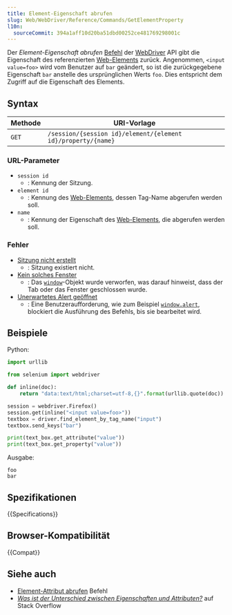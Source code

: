 ```yaml
---
title: Element-Eigenschaft abrufen
slug: Web/WebDriver/Reference/Commands/GetElementProperty
l10n:
  sourceCommit: 394a1aff10d20ba51dbd00252ce481769298001c
---
```


Der _Element-Eigenschaft abrufen_ [Befehl](/de/docs/Web/WebDriver/Reference/Commands) der [WebDriver](/de/docs/Web/WebDriver) API gibt die Eigenschaft des referenzierten [Web-Elements](/de/docs/Web/WebDriver/WebElement) zurück. Angenommen, `<input value=foo>` wird vom Benutzer auf `bar` geändert, so ist die zurückgegebene Eigenschaft `bar` anstelle des ursprünglichen Werts `foo`. Dies entspricht dem Zugriff auf die Eigenschaft des Elements.

## Syntax

| Methode | URI-Vorlage                                                  |
| ------- | ------------------------------------------------------------ |
| `GET`   | `/session/{session id}/element/{element id}/property/{name}` |

### URL-Parameter

- `session id`
  - : Kennung der Sitzung.
- `element id`
  - : Kennung des [Web-Elements](/de/docs/Web/WebDriver/WebElement), dessen Tag-Name abgerufen werden soll.
- `name`
  - : Kennung der Eigenschaft des [Web-Elements](/de/docs/Web/WebDriver/WebElement), die abgerufen werden soll.

### Fehler

- [Sitzung nicht erstellt](/de/docs/Web/WebDriver/Errors/SessionNotCreated)
  - : Sitzung existiert nicht.
- [Kein solches Fenster](/de/docs/Web/WebDriver/Errors/NoSuchWindow)
  - : Das [`window`](/de/docs/Web/API/Window)-Objekt wurde verworfen, was darauf hinweist, dass der Tab oder das Fenster geschlossen wurde.
- [Unerwartetes Alert geöffnet](/de/docs/Web/WebDriver/Errors/UnexpectedAlertOpen)
  - : Eine Benutzeraufforderung, wie zum Beispiel [`window.alert`](/de/docs/Web/API/Window/alert), blockiert die Ausführung des Befehls, bis sie bearbeitet wird.

## Beispiele

Python:

```python
import urllib

from selenium import webdriver

def inline(doc):
    return "data:text/html;charset=utf-8,{}".format(urllib.quote(doc))

session = webdriver.Firefox()
session.get(inline("<input value=foo>"))
textbox = driver.find_element_by_tag_name("input")
textbox.send_keys("bar")

print(text_box.get_attribute("value"))
print(text_box.get_property("value"))
```

Ausgabe:

```plain
foo
bar
```

## Spezifikationen

{{Specifications}}

## Browser-Kompatibilität

{{Compat}}

## Siehe auch

- [Element-Attribut abrufen](/de/docs/Web/WebDriver/Reference/Commands/GetElementAttribute) Befehl
- _[Was ist der Unterschied zwischen Eigenschaften und Attributen?](https://stackoverflow.com/questions/6003819/what-is-the-difference-between-properties-and-attributes-in-html)_ auf Stack Overflow
